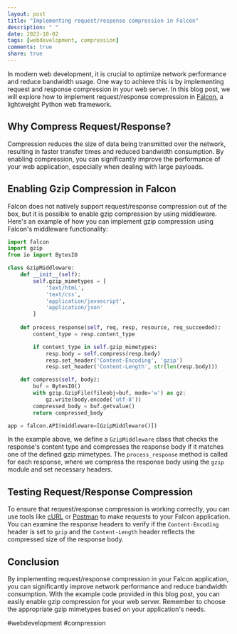 ```yaml
---
layout: post
title: "Implementing request/response compression in Falcon"
description: " "
date: 2023-10-02
tags: [webdevelopment, compression]
comments: true
share: true
---
```


In modern web development, it is crucial to optimize network performance and reduce bandwidth usage. One way to achieve this is by implementing request and response compression in your web server. In this blog post, we will explore how to implement request/response compression in [Falcon](https://falconframework.org/), a lightweight Python web framework.

## Why Compress Request/Response?

Compression reduces the size of data being transmitted over the network, resulting in faster transfer times and reduced bandwidth consumption. By enabling compression, you can significantly improve the performance of your web application, especially when dealing with large payloads.

## Enabling Gzip Compression in Falcon

Falcon does not natively support request/response compression out of the box, but it is possible to enable gzip compression by using middleware. Here's an example of how you can implement gzip compression using Falcon's middleware functionality:

```python
import falcon
import gzip
from io import BytesIO

class GzipMiddleware:
    def __init__(self):
        self.gzip_mimetypes = [
            'text/html',
            'text/css',
            'application/javascript',
            'application/json'
        ]
    
    def process_response(self, req, resp, resource, req_succeeded):
        content_type = resp.content_type

        if content_type in self.gzip_mimetypes:
            resp.body = self.compress(resp.body)
            resp.set_header('Content-Encoding', 'gzip')
            resp.set_header('Content-Length', str(len(resp.body)))

    def compress(self, body):
        buf = BytesIO()
        with gzip.GzipFile(fileobj=buf, mode='w') as gz:
            gz.write(body.encode('utf-8'))
        compressed_body = buf.getvalue()
        return compressed_body

app = falcon.API(middleware=[GzipMiddleware()])
```

In the example above, we define a `GzipMiddleware` class that checks the response's content type and compresses the response body if it matches one of the defined gzip mimetypes. The `process_response` method is called for each response, where we compress the response body using the `gzip` module and set necessary headers.

## Testing Request/Response Compression

To ensure that request/response compression is working correctly, you can use tools like [cURL](https://curl.se/) or [Postman](https://www.postman.com/) to make requests to your Falcon application. You can examine the response headers to verify if the `Content-Encoding` header is set to `gzip` and the `Content-Length` header reflects the compressed size of the response body.

## Conclusion

By implementing request/response compression in your Falcon application, you can significantly improve network performance and reduce bandwidth consumption. With the example code provided in this blog post, you can easily enable gzip compression for your web server. Remember to choose the appropriate gzip mimetypes based on your application's needs.

#webdevelopment #compression